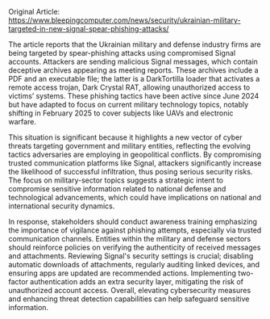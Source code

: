 Original Article: https://www.bleepingcomputer.com/news/security/ukrainian-military-targeted-in-new-signal-spear-phishing-attacks/

The article reports that the Ukrainian military and defense industry firms are being targeted by spear-phishing attacks using compromised Signal accounts. Attackers are sending malicious Signal messages, which contain deceptive archives appearing as meeting reports. These archives include a PDF and an executable file; the latter is a DarkTortilla loader that activates a remote access trojan, Dark Crystal RAT, allowing unauthorized access to victims’ systems. These phishing tactics have been active since June 2024 but have adapted to focus on current military technology topics, notably shifting in February 2025 to cover subjects like UAVs and electronic warfare.

This situation is significant because it highlights a new vector of cyber threats targeting government and military entities, reflecting the evolving tactics adversaries are employing in geopolitical conflicts. By compromising trusted communication platforms like Signal, attackers significantly increase the likelihood of successful infiltration, thus posing serious security risks. The focus on military-sector topics suggests a strategic intent to compromise sensitive information related to national defense and technological advancements, which could have implications on national and international security dynamics.

In response, stakeholders should conduct awareness training emphasizing the importance of vigilance against phishing attempts, especially via trusted communication channels. Entities within the military and defense sectors should reinforce policies on verifying the authenticity of received messages and attachments. Reviewing Signal's security settings is crucial; disabling automatic downloads of attachments, regularly auditing linked devices, and ensuring apps are updated are recommended actions. Implementing two-factor authentication adds an extra security layer, mitigating the risk of unauthorized account access. Overall, elevating cybersecurity measures and enhancing threat detection capabilities can help safeguard sensitive information.